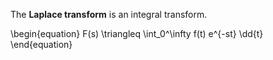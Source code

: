 The **Laplace transform** is an integral transform.

\begin{equation}
F(s) \triangleq \int_0^\infty f(t) e^{-st} \dd{t}
\end{equation}